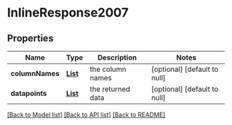 # InlineResponse2007
## Properties

Name | Type | Description | Notes
------------ | ------------- | ------------- | -------------
**columnNames** | [**List**](string.md) | the column names | [optional] [default to null]
**datapoints** | [**List**](array.md) | the returned data | [optional] [default to null]

[[Back to Model list]](../README.md#documentation-for-models) [[Back to API list]](../README.md#documentation-for-api-endpoints) [[Back to README]](../README.md)

